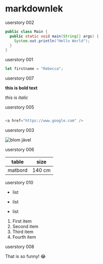 # markdownlek

userstory 002
```java
public class Main {
  public static void main(String[] args) {
    System.out.println("Hello World");
  }
}
```

userstory 001
```javascript
let firstname = "Rebecca";
```

userstory 007

**this is bold text**

*this is italic*

userstory 005


```javascript

<a href="https://www.google.com" />

```

userstory 003

<img src="https://staging.dinodlarvan.hemsida.eu/wp-content/uploads/2019/04/Rosenskära-Gazebo-Red-elson-Garden.jpg " alt="blom jävel " />

userstory 006

| table | size |
|------ |------|
|matbord|140 cm|

userstory 010

+ list
- list
* list


<ol>
  <li>First item</li>
  <li>Second item</li>
  <li>Third item</li>
  <li>Fourth item</li>
</ol>

userstory 008

That is so funny! :joy:
